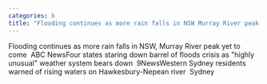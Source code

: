 ```yaml
---
categories: b
title: "Flooding continues as more rain falls in NSW Murray River peak yet to come  ABC News"
---
```

Flooding continues as more rain falls in NSW, Murray River peak yet to come&nbsp;&nbsp;ABC NewsFour states staring down barrel of floods crisis as "highly unusual" weather system bears down&nbsp;&nbsp;9NewsWestern Sydney residents warned of rising waters on Hawkesbury-Nepean river&nbsp;&nbsp;Sydney 